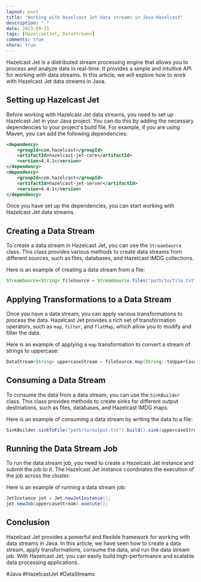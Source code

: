 ```yaml
---
layout: post
title: "Working with Hazelcast Jet data streams in Java Hazelcast"
description: " "
date: 2023-09-21
tags: [HazelcastJet, DataStreams]
comments: true
share: true
---
```


Hazelcast Jet is a distributed stream processing engine that allows you to process and analyze data in real-time. It provides a simple and intuitive API for working with data streams. In this article, we will explore how to work with Hazelcast Jet data streams in Java.

## Setting up Hazelcast Jet

Before working with Hazelcast Jet data streams, you need to set up Hazelcast Jet in your Java project. You can do this by adding the necessary dependencies to your project's build file. For example, if you are using Maven, you can add the following dependencies:

```xml
<dependency>
    <groupId>com.hazelcast</groupId>
    <artifactId>hazelcast-jet-core</artifactId>
    <version>4.4.1</version>
</dependency>
<dependency>
    <groupId>com.hazelcast</groupId>
    <artifactId>hazelcast-jet-server</artifactId>
    <version>4.4.1</version>
</dependency>
```

Once you have set up the dependencies, you can start working with Hazelcast Jet data streams.

## Creating a Data Stream

To create a data stream in Hazelcast Jet, you can use the `StreamSource` class. This class provides various methods to create data streams from different sources, such as files, databases, and Hazelcast IMDG collections.

Here is an example of creating a data stream from a file:

```java
StreamSource<String> fileSource = StreamSource.files("path/to/file.txt");
```

## Applying Transformations to a Data Stream

Once you have a data stream, you can apply various transformations to process the data. Hazelcast Jet provides a rich set of transformation operators, such as `map`, `filter`, and `flatMap`, which allow you to modify and filter the data.

Here is an example of applying a `map` transformation to convert a stream of strings to uppercase:

```java
DataStream<String> uppercaseStream = fileSource.map(String::toUpperCase);
```

## Consuming a Data Stream

To consume the data from a data stream, you can use the `SinkBuilder` class. This class provides methods to create sinks for different output destinations, such as files, databases, and Hazelcast IMDG maps.

Here is an example of consuming a data stream by writing the data to a file:

```java
SinkBuilder.sinkToFile("path/to/output.txt").build().sink(uppercaseStream);
```

## Running the Data Stream Job

To run the data stream job, you need to create a Hazelcast Jet instance and submit the job to it. The Hazelcast Jet instance coordinates the execution of the job across the cluster.

Here is an example of running a data stream job:

```java
JetInstance jet = Jet.newJetInstance();
jet.newJob(uppercaseStream).execute();
```

## Conclusion

Hazelcast Jet provides a powerful and flexible framework for working with data streams in Java. In this article, we have seen how to create a data stream, apply transformations, consume the data, and run the data stream job. With Hazelcast Jet, you can easily build high-performance and scalable data processing applications. 

#Java #HazelcastJet #DataStreams